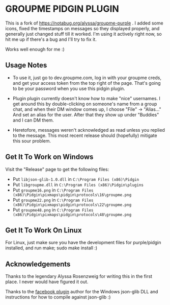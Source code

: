 # GROUPME PIDGIN PLUGIN

This is a fork of https://notabug.org/alyssa/groupme-purple . I added some
icons, fixed the timestamps on messages so they displayed properly, and
generally just changed stuff till it worked. I'm using it actively right now,
so hit me up if there's a bug and I'll try to fix it.


Works well enough for me :)

## Usage Notes

- To use it, just go to dev.groupme.com, log in with your groupme creds, and
  get your access token from the top right of the page. That's going to be your
  password when you use this pidgin plugin.

- Plugin plugin currently doesn't know how to make "nice" usernames. I get
  around this by double-clicking on someone's name from a group chat, and when
  their DM window comes up, I choose "File" -> "Alias..." And set an alias for
  the user. After that they show up under "Buddies" and I can DM them.

- Heretofore, messages weren't acknowledged as read unless you replied to the
  message. This most recent release should (hopefully) mitigate this sour
  problem.

## Get It To Work on Windows

Visit the "Release" page to get the following files:
  - Put `libjson-glib-1.0.dll` in `C:\Program Files (x86)\Pidgin`
  - Put `libgroupme.dll` in `C:\Program Files (x86)\Pidgin\plugins`
  - Put `groupme16.png` in `C:\Program Files (x86)\Pidgin\pixmaps\pidgin\protocols\16\groupme.png`
  - Put `groupme22.png` in `C:\Program Files (x86)\Pidgin\pixmaps\pidgin\protocols\22\groupme.png`
  - Put `groupme48.png` in `C:\Program Files (x86)\Pidgin\pixmaps\pidgin\protocols\48\groupme.png`


## Get It To Work On Linux

For Linux, just make sure you have the development files for purple/pidgin installed, and run make; sudo make install :)

## Acknowledgements

Thanks to the legendary Alyssa Rosenzweig for writing this in the first place.
I never would have figured it out.

Thanks to the [facebook plugin][fp] author for the Windows json-glib DLL and
instructions for how to compile against json-glib :)

[fp]: https://github.com/dequis/purple-facebook/wiki/Installing-on-Windows
